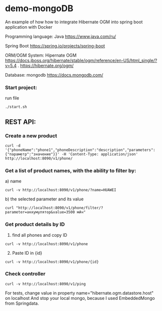 # demo-mongoDB
An example of how how to integrate Hibernate OGM into spring boot application with Docker

Programming language: Java
https://www.java.com/ru/

Spring Boot
https://spring.io/projects/spring-boot

ORM/OGM System: Hipernate OGM
https://docs.jboss.org/hibernate/stable/ogm/reference/en-US/html_single/?v=5.4 . https://hibernate.org/ogm/

Database: mongodb
https://docs.mongodb.com/

### Start project:
run file
```unux
./start.sh
```
## REST API:
### Create a new product  
```unix
curl -d '{"phoneName":"phone1","phoneDescription":"description","parameters":{"параметр":"значение"}}' -H 'Content-Type: application/json' http://localhost:8090/v1/phone/
```

### Get a list of product names, with the ability to filter by:
a) name 
```unix
curl -v http://localhost:8090/v1/phone/?name=HUAWEI
```
b) the selected parameter and its value 
```unix
curl "http://localhost:8090/v1/phone/filter/?parameter=аккумулятор&value=3500 мАч"
```

### Get product details by ID
1. find all phones and copy ID
```unix
curl -v http://localhost:8090/v1/phone
```
2. Paste ID in {id}
```unix
curl -v http://localhost:8090/v1/phone/{id}
```

### Check controller
```unix
curl -v http://localhost:8090/v1/ping 
```
 
For tests, change value in property name="hibernate.ogm.datastore.host" on localhost
And stop your local mongo, because I used EmbeddedMongo from Springdata.


